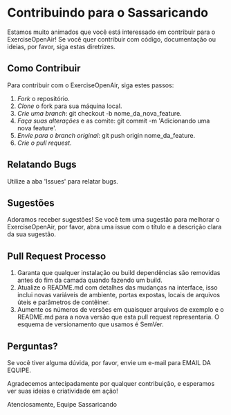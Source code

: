 # Contribuindo para o Sassaricando

Estamos muito animados que você está interessado em contribuir para o ExerciseOpenAir! Se você quer contribuir com código, documentação ou ideias, por favor, siga estas diretrizes.

## Como Contribuir

Para contribuir com o ExerciseOpenAir, siga estes passos:

1. _Fork_ o repositório.
2. _Clone_ o fork para sua máquina local.
3. _Crie uma branch_: git checkout -b nome_da_nova_feature.
4. _Faça suas alterações_ e as comite: git commit -m 'Adicionando uma nova feature'.
5. _Envie para o branch original_: git push origin nome_da_feature.
6. _Crie o pull request_.

## Relatando Bugs

Utilize a aba 'Issues' para relatar bugs.

## Sugestões

Adoramos receber sugestões! Se você tem uma sugestão para melhorar o ExerciseOpenAir, por favor, abra uma issue com o título e a descrição clara da sua sugestão.

## Pull Request Processo

1. Garanta que qualquer instalação ou build dependências são removidas antes do fim da camada quando fazendo um build.
2. Atualize o README.md com detalhes das mudanças na interface, isso inclui novas variáveis de ambiente, portas expostas, locais de arquivos úteis e parâmetros de contêiner.
3. Aumente os números de versões em quaisquer arquivos de exemplo e o README.md para a nova versão que esta pull request representaria. O esquema de versionamento que usamos é SemVer.

## Perguntas?

Se você tiver alguma dúvida, por favor, envie um e-mail para EMAIL DA EQUIPE.

Agradecemos antecipadamente por qualquer contribuição, e esperamos ver suas ideias e criatividade em ação!

Atenciosamente,
Equipe Sassaricando
